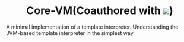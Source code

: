 <div align="center">
<h1>Core-VM(Coauthored with <img src="https://plugins.jetbrains.com/files/17809/650157/icon/pluginIcon.svg"></img>)
</div></h1>

A minimal implementation of a template interpreter. Understanding the JVM-based template interpreter in the simplest way.
